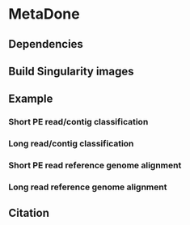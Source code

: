 # MetaDone

## Dependencies

## Build Singularity images
## Example
### Short PE read/contig classification
### Long read/contig classification
### Short PE read reference genome alignment
### Long read reference genome alignment
## Citation

